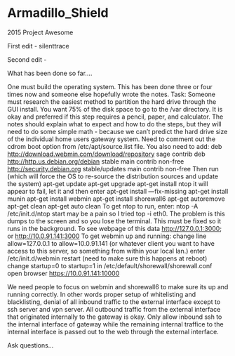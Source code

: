 # Armadillo_Shield

2015 Project Awesome

First edit - silenttrace

Second edit -

What has been done so far….

One must build the operating system. This has been done three or four times now and someone else hopefully wrote the notes.
Task: Someone must research the easiest method to partition the hard drive through the GUI install. You want 75% of the disk space to go to the /var directory.
It is okay and preferred if this step requires a pencil, paper, and calculator. The notes should explain what to expect and how to do the steps, but they will need to do some simple math - because we can’t predict the hard drive size of the individual home users gateway system.
Need to comment out the cdrom boot option from /etc/apt/source.list file.
You also need to add:
deb http://download.webmin.com/download/repository sage contrib
deb http://http.us.debian.org/debian stable main contrib non-free
http://security.debian.org stable/updates main contrib non-free
Then run (which will force the OS to re-source the distribution sources and update the system)
apt-get update
apt-get upgrade
apt-get install ntop
it will appear to fail, let it and then enter
apt-get install —fix-missing
apt-get install munin
apt-get install webmin
apt-get install shorewall6
apt-get autoremove
apt-get clean
apt-get auto clean
To get ntop to run, enter:
ntop -A
/etc/init.d/ntop start
may be a pain so I tried top -i eth0. The problem is this dumps to the screen and so you lose the terminal. This must be fixed so it runs in the background. To see webpage of this data
http://127.0.0.1:3000; or
http://10.0.91.141:3000
To get webmin up and running:
change line allow=127.0.0.1 to allow=10.0.91.141 (or whatever client you want to have access to this server, so something from within your local lan.)
enter /etc/init.d/webmin restart (need to make sure this happens at reboot)
change startup=0 to startup=1 in /etc/default/shorewall/shorewall.conf
open browser https://10.0.91.141:10000

We need people to focus on webmin and shorewall6 to make sure its up and running correctly. In other words proper setup of whitelisting and blacklisting, denial of all inbound traffic to the external interface except to ssh server and vpn server. All outbound traffic from the external interface that originated internally to the gateway is okay. Only allow inbound ssh to the internal interface of gateway while the remaining internal traffice to the internal interface is passed out to the web through the external interface.

Ask questions…